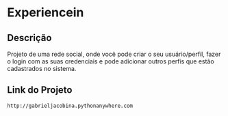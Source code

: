 # Experiencein

## Descrição
Projeto de uma rede social, onde você pode criar o seu usuário/perfil, fazer o login com as suas credenciais e pode adicionar outros perfis que estão cadastrados no sistema.

## Link do Projeto
```http://gabrieljacobina.pythonanywhere.com```
